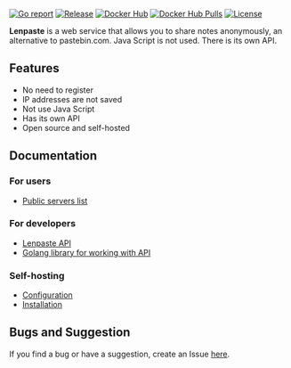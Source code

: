 [![Go report](https://goreportcard.com/badge/github.com/lcomrade/lenpaste?style=flat-square)](https://goreportcard.com/report/github.com/lcomrade/lenpaste)
[![Release](https://img.shields.io/github/v/release/lcomrade/lenpaste?style=flat-square)](https://github.com/lcomrade/lenpaste/releases/latest)
[![Docker Hub](https://img.shields.io/docker/v/lcomrade/lenpaste/stable?style=flat-square)](https://hub.docker.com/r/lcomrade/lenpaste)
[![Docker Hub Pulls](https://img.shields.io/docker/pulls/lcomrade/lenpaste?style=flat-square)](https://hub.docker.com/r/lcomrade/lenpaste)
[![License](https://img.shields.io/github/license/lcomrade/lenpaste?style=flat-square)](https://github.com/lcomrade/lenpaste/blob/main/LICENSE)

**Lenpaste** is a web service that allows you to share notes anonymously, an alternative to pastebin.com.
Java Script is not used.
There is its own API.

## Features
- No need to register
- IP addresses are not saved
- Not use Java Script
- Has its own API
- Open source and self-hosted

## Documentation
### For users
- [Public servers list](https://github.com/lcomrade/lenpaste/blob/main/docs/public_servers.md)

### For developers
- [Lenpaste API](https://github.com/lcomrade/lenpaste/blob/main/docs/api.md)
- [Golang library for working with API](https://github.com/lcomrade/lenpaste)

### Self-hosting
- [Configuration](https://github.com/lcomrade/lenpaste/blob/main/docs/self-hosting/config.md)
- [Installation](https://github.com/lcomrade/lenpaste/blob/main/docs/self-hosting/install.md)

## Bugs and Suggestion
If you find a bug or have a suggestion, create an Issue [here](https://github.com/lcomrade/lenpaste/issues).
